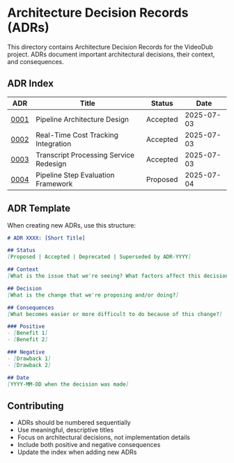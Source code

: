 # Architecture Decision Records (ADRs)

This directory contains Architecture Decision Records for the VideoDub project. ADRs document important architectural decisions, their context, and consequences.

## ADR Index

| ADR | Title | Status | Date |
|-----|-------|--------|------|
| [0001](0001-pipeline-architecture.md) | Pipeline Architecture Design | Accepted | 2025-07-03 |
| [0002](0002-cost-tracking-integration.md) | Real-Time Cost Tracking Integration | Accepted | 2025-07-03 |
| [0003](0003-transcript-processor-redesign.md) | Transcript Processing Service Redesign | Accepted | 2025-07-03 |
| [0004](0004-pipeline-step-evaluation-framework.md) | Pipeline Step Evaluation Framework | Proposed | 2025-07-04 |

## ADR Template

When creating new ADRs, use this structure:

```markdown
# ADR XXXX: [Short Title]

## Status
[Proposed | Accepted | Deprecated | Superseded by ADR-YYYY]

## Context
[What is the issue that we're seeing? What factors affect this decision?]

## Decision
[What is the change that we're proposing and/or doing?]

## Consequences
[What becomes easier or more difficult to do because of this change?]

### Positive
- [Benefit 1]
- [Benefit 2]

### Negative  
- [Drawback 1]
- [Drawback 2]

## Date
[YYYY-MM-DD when the decision was made]
```

## Contributing

- ADRs should be numbered sequentially
- Use meaningful, descriptive titles
- Focus on architectural decisions, not implementation details
- Include both positive and negative consequences
- Update the index when adding new ADRs